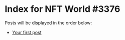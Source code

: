 # Index for NFT World #3376
Posts will be displayed in the order below:

- [Your first post](./001-first.md)

